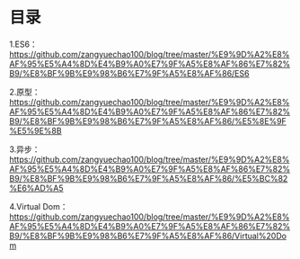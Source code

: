 <h1>目录</h1>

1.ES6：https://github.com/zangyuechao100/blog/tree/master/%E9%9D%A2%E8%AF%95%E5%A4%8D%E4%B9%A0%E7%9F%A5%E8%AF%86%E7%82%B9/%E8%BF%9B%E9%98%B6%E7%9F%A5%E8%AF%86/ES6

2.原型：https://github.com/zangyuechao100/blog/tree/master/%E9%9D%A2%E8%AF%95%E5%A4%8D%E4%B9%A0%E7%9F%A5%E8%AF%86%E7%82%B9/%E8%BF%9B%E9%98%B6%E7%9F%A5%E8%AF%86/%E5%8E%9F%E5%9E%8B

3.异步：https://github.com/zangyuechao100/blog/tree/master/%E9%9D%A2%E8%AF%95%E5%A4%8D%E4%B9%A0%E7%9F%A5%E8%AF%86%E7%82%B9/%E8%BF%9B%E9%98%B6%E7%9F%A5%E8%AF%86/%E5%BC%82%E6%AD%A5

4.Virtual Dom：https://github.com/zangyuechao100/blog/tree/master/%E9%9D%A2%E8%AF%95%E5%A4%8D%E4%B9%A0%E7%9F%A5%E8%AF%86%E7%82%B9/%E8%BF%9B%E9%98%B6%E7%9F%A5%E8%AF%86/Virtual%20Dom